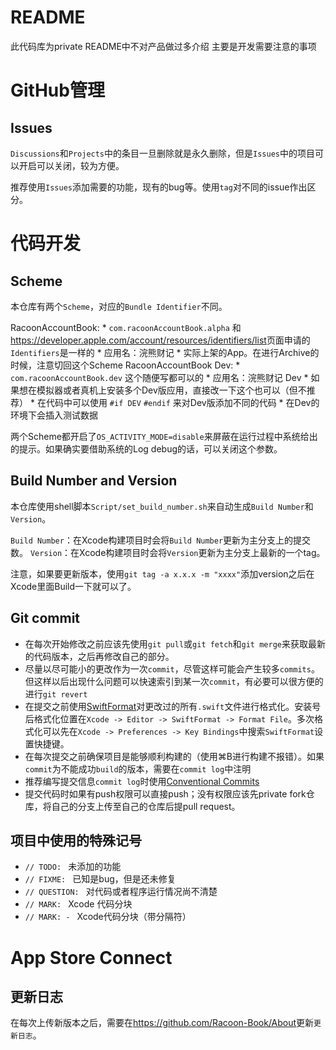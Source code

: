 # README

此代码库为private README中不对产品做过多介绍 主要是开发需要注意的事项

# GitHub管理

## Issues

`Discussions`和`Projects`中的条目一旦删除就是永久删除，但是`Issues`中的项目可以开启可以关闭，较为方便。

推荐使用`Issues`添加需要的功能，现有的bug等。使用`tag`对不同的issue作出区分。

# 代码开发

## Scheme

本仓库有两个`Scheme`，对应的`Bundle Identifier`不同。

RacoonAccountBook:
    * `com.racoonAccountBook.alpha` 和<https://developer.apple.com/account/resources/identifiers/list>页面申请的`Identifiers`是一样的
    * 应用名：浣熊财记
    * 实际上架的App。在进行Archive的时候，注意切回这个Scheme
RacoonAccountBook Dev:
    * `com.racoonAccountBook.dev` 这个随便写都可以的
    * 应用名：浣熊财记 Dev
    * 如果想在模拟器或者真机上安装多个Dev版应用，直接改一下这个也可以（但不推荐）
    * 在代码中可以使用 `#if DEV` `#endif` 来对Dev版添加不同的代码
    * 在Dev的环境下会插入测试数据

两个Scheme都开启了`OS_ACTIVITY_MODE=disable`来屏蔽在运行过程中系统给出的提示。如果确实要借助系统的Log debug的话，可以关闭这个参数。

## Build Number and Version

本仓库使用shell脚本`Script/set_build_number.sh`来自动生成`Build Number`和`Version`。

`Build Number`：在Xcode构建项目时会将`Build Number`更新为主分支上的提交数。
`Version`：在Xcode构建项目时会将`Version`更新为主分支上最新的一个tag。

注意，如果要更新版本，使用`git tag -a x.x.x -m "xxxx"`添加version之后在Xcode里面Build一下就可以了。

## Git commit

* 在每次开始修改之前应该先使用`git pull`或`git fetch`和`git merge`来获取最新的代码版本，之后再修改自己的部分。
* 尽量以尽可能小的更改作为一次`commit`，尽管这样可能会产生较多`commits`。但这样以后出现什么问题可以快速索引到某一次`commit`，有必要可以很方便的进行`git revert`
* 在提交之前使用[SwiftFormat](https://github.com/nicklockwood/SwiftFormat/releases)对更改过的所有`.swift`文件进行格式化。安装号后格式化位置在`Xcode -> Editor -> SwiftFormat -> Format File`。多次格式化可以先在`Xcode -> Preferences -> Key Bindings`中搜索`SwiftFormat`设置快捷键。
* 在每次提交之前确保项目是能够顺利构建的（使用⌘B进行构建不报错）。如果`commit`为不能成功`build`的版本，需要在`commit log`中注明
* 推荐编写提交信息`commit log`时使用[Conventional Commits](https://www.conventionalcommits.org/en)
* 提交代码时如果有push权限可以直接push；没有权限应该先private fork仓库，将自己的分支上传至自己的仓库后提pull request。

## 项目中使用的特殊记号

* `// TODO: ` 未添加的功能
* `// FIXME: ` 已知是bug，但是还未修复
* `// QUESTION: ` 对代码或者程序运行情况尚不清楚
* `// MARK: ` Xcode 代码分块 
* `// MARK: - ` Xcode代码分块（带分隔符）

# App Store Connect

## 更新日志

在每次上传新版本之后，需要在<https://github.com/Racoon-Book/About>更新`更新日志`。
